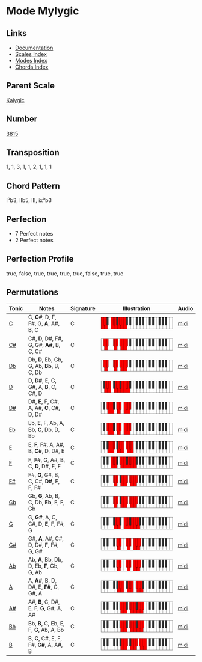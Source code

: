 # Mode Mylygic

## Links

- [Documentation](README.md)
- [Scales Index](Scales.md)
- [Modes Index](Modes.md)
- [Chords Index](Chords.md)

## Parent Scale

[Kalygic](ScaleKalygic.md)

## Number

[3815](https://ianring.com/musictheory/scales/3815)

## Transposition

1, 1, 3, 1, 1, 2, 1, 1, 1

## Chord Pattern

i⁰b3, IIb5, III, ix⁰b3

## Perfection

- 7 Perfect notes
- 2 Perfect notes

## Perfection Profile

true, false, true, true, true, true, false, true, true

## Permutations

| Tonic | Notes | Signature | Illustration | Audio |
|-------|-------|-----------|--------------|-------|
| [C](ModeCNaturalMylygic.md) | C, **C#**, D, F, F#, G, **A**, A#, B, C | C | ![CNaturalMylygic](ModeCNaturalMylygic.png) | [midi](https://github.com/edipermadi/music/blob/main/docs/ModeCNaturalMylygic.mid?raw=true) |
| [C#](ModeCSharpMylygic.md) | C#, **D**, D#, F#, G, G#, **A#**, B, C, C# | C | ![CSharpMylygic](ModeCSharpMylygic.png) | [midi](https://github.com/edipermadi/music/blob/main/docs/ModeCSharpMylygic.mid?raw=true) |
| [Db](ModeDFlatMylygic.md) | Db, **D**, Eb, Gb, G, Ab, **Bb**, B, C, Db | C | ![DFlatMylygic](ModeDFlatMylygic.png) | [midi](https://github.com/edipermadi/music/blob/main/docs/ModeDFlatMylygic.mid?raw=true) |
| [D](ModeDNaturalMylygic.md) | D, **D#**, E, G, G#, A, **B**, C, C#, D | C | ![DNaturalMylygic](ModeDNaturalMylygic.png) | [midi](https://github.com/edipermadi/music/blob/main/docs/ModeDNaturalMylygic.mid?raw=true) |
| [D#](ModeDSharpMylygic.md) | D#, **E**, F, G#, A, A#, **C**, C#, D, D# | C | ![DSharpMylygic](ModeDSharpMylygic.png) | [midi](https://github.com/edipermadi/music/blob/main/docs/ModeDSharpMylygic.mid?raw=true) |
| [Eb](ModeEFlatMylygic.md) | Eb, **E**, F, Ab, A, Bb, **C**, Db, D, Eb | C | ![EFlatMylygic](ModeEFlatMylygic.png) | [midi](https://github.com/edipermadi/music/blob/main/docs/ModeEFlatMylygic.mid?raw=true) |
| [E](ModeENaturalMylygic.md) | E, **F**, F#, A, A#, B, **C#**, D, D#, E | C | ![ENaturalMylygic](ModeENaturalMylygic.png) | [midi](https://github.com/edipermadi/music/blob/main/docs/ModeENaturalMylygic.mid?raw=true) |
| [F](ModeFNaturalMylygic.md) | F, **F#**, G, A#, B, C, **D**, D#, E, F | C | ![FNaturalMylygic](ModeFNaturalMylygic.png) | [midi](https://github.com/edipermadi/music/blob/main/docs/ModeFNaturalMylygic.mid?raw=true) |
| [F#](ModeFSharpMylygic.md) | F#, **G**, G#, B, C, C#, **D#**, E, F, F# | C | ![FSharpMylygic](ModeFSharpMylygic.png) | [midi](https://github.com/edipermadi/music/blob/main/docs/ModeFSharpMylygic.mid?raw=true) |
| [Gb](ModeGFlatMylygic.md) | Gb, **G**, Ab, B, C, Db, **Eb**, E, F, Gb | C | ![GFlatMylygic](ModeGFlatMylygic.png) | [midi](https://github.com/edipermadi/music/blob/main/docs/ModeGFlatMylygic.mid?raw=true) |
| [G](ModeGNaturalMylygic.md) | G, **G#**, A, C, C#, D, **E**, F, F#, G | C | ![GNaturalMylygic](ModeGNaturalMylygic.png) | [midi](https://github.com/edipermadi/music/blob/main/docs/ModeGNaturalMylygic.mid?raw=true) |
| [G#](ModeGSharpMylygic.md) | G#, **A**, A#, C#, D, D#, **F**, F#, G, G# | C | ![GSharpMylygic](ModeGSharpMylygic.png) | [midi](https://github.com/edipermadi/music/blob/main/docs/ModeGSharpMylygic.mid?raw=true) |
| [Ab](ModeAFlatMylygic.md) | Ab, **A**, Bb, Db, D, Eb, **F**, Gb, G, Ab | C | ![AFlatMylygic](ModeAFlatMylygic.png) | [midi](https://github.com/edipermadi/music/blob/main/docs/ModeAFlatMylygic.mid?raw=true) |
| [A](ModeANaturalMylygic.md) | A, **A#**, B, D, D#, E, **F#**, G, G#, A | C | ![ANaturalMylygic](ModeANaturalMylygic.png) | [midi](https://github.com/edipermadi/music/blob/main/docs/ModeANaturalMylygic.mid?raw=true) |
| [A#](ModeASharpMylygic.md) | A#, **B**, C, D#, E, F, **G**, G#, A, A# | C | ![ASharpMylygic](ModeASharpMylygic.png) | [midi](https://github.com/edipermadi/music/blob/main/docs/ModeASharpMylygic.mid?raw=true) |
| [Bb](ModeBFlatMylygic.md) | Bb, **B**, C, Eb, E, F, **G**, Ab, A, Bb | C | ![BFlatMylygic](ModeBFlatMylygic.png) | [midi](https://github.com/edipermadi/music/blob/main/docs/ModeBFlatMylygic.mid?raw=true) |
| [B](ModeBNaturalMylygic.md) | B, **C**, C#, E, F, F#, **G#**, A, A#, B | C | ![BNaturalMylygic](ModeBNaturalMylygic.png) | [midi](https://github.com/edipermadi/music/blob/main/docs/ModeBNaturalMylygic.mid?raw=true) |

